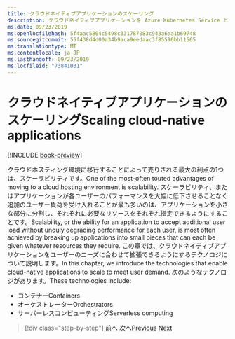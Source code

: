 ```yaml
---
title: クラウドネイティブアプリケーションのスケーリング
description: クラウドネイティブアプリケーションを Azure Kubernetes Service と Azure Functions に拡張して、コスト効率に優れた方法でユーザーの要求を満たすことができます。
ms.date: 09/23/2019
ms.openlocfilehash: 5f4aac5804c5498c331787083c943a6ea1b69748
ms.sourcegitcommit: 55f438d4d00a34b9aca9eedaac3f85590bb11565
ms.translationtype: MT
ms.contentlocale: ja-JP
ms.lasthandoff: 09/23/2019
ms.locfileid: "73841031"
---
```

# <a name="scaling-cloud-native-applications"></a><span data-ttu-id="4d2a3-103">クラウドネイティブアプリケーションのスケーリング</span><span class="sxs-lookup"><span data-stu-id="4d2a3-103">Scaling cloud-native applications</span></span>

[!INCLUDE [book-preview](../../../includes/book-preview.md)]

<span data-ttu-id="4d2a3-104">クラウドホスティング環境に移行することによって売りされる最大の利点の1つは、スケーラビリティです。</span><span class="sxs-lookup"><span data-stu-id="4d2a3-104">One of the most-often touted advantages of moving to a cloud hosting environment is scalability.</span></span> <span data-ttu-id="4d2a3-105">スケーラビリティ、またはアプリケーションが各ユーザーのパフォーマンスを大幅に低下させることなく追加のユーザー負荷を受け入れることが最も多いのは、アプリケーションを小さな部分に分割し、それぞれに必要なリソースをそれぞれ指定できるようにすることです。</span><span class="sxs-lookup"><span data-stu-id="4d2a3-105">Scalability, or the ability for an application to accept additional user load without unduly degrading performance for each user, is most often achieved by breaking up applications into small pieces that can each be given whatever resources they require.</span></span> <span data-ttu-id="4d2a3-106">この章では、クラウドネイティブアプリケーションをユーザーのニーズに合わせて拡張できるようにするテクノロジについて説明します。</span><span class="sxs-lookup"><span data-stu-id="4d2a3-106">In this chapter, we introduce the technologies that enable cloud-native applications to scale to meet user demand.</span></span> <span data-ttu-id="4d2a3-107">次のようなテクノロジがあります。</span><span class="sxs-lookup"><span data-stu-id="4d2a3-107">These technologies include:</span></span>

- <span data-ttu-id="4d2a3-108">コンテナー</span><span class="sxs-lookup"><span data-stu-id="4d2a3-108">Containers</span></span>
- <span data-ttu-id="4d2a3-109">オーケストレーター</span><span class="sxs-lookup"><span data-stu-id="4d2a3-109">Orchestrators</span></span>
- <span data-ttu-id="4d2a3-110">サーバーレスコンピューティング</span><span class="sxs-lookup"><span data-stu-id="4d2a3-110">Serverless computing</span></span>

>[!div class="step-by-step"]
><span data-ttu-id="4d2a3-111">[前へ](centralized-configuration.md)
>[次へ](leverage-containers-orchestrators.md)</span><span class="sxs-lookup"><span data-stu-id="4d2a3-111">[Previous](centralized-configuration.md)
[Next](leverage-containers-orchestrators.md)</span></span>
